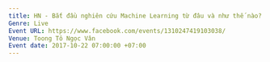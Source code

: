 ```yaml
---
title: HN - Bắt đầu nghiên cứu Machine Learning từ đâu và như thế nào?
Genre: Live
Event URL: https://www.facebook.com/events/1310247419103038/
Venue: Toong Tô Ngọc Vân
Event date: 2017-10-22 07:00:00 +07:00
---
```


